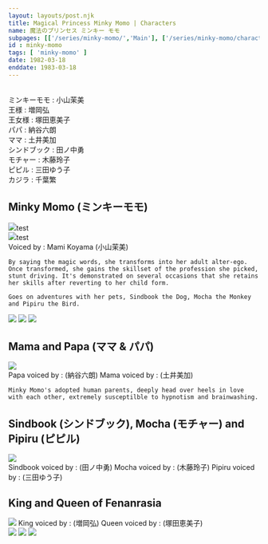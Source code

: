 ```yaml
---
layout: layouts/post.njk
title: Magical Princess Minky Momo | Characters
name: 魔法のプリンセス ミンキー モモ
subpages: [['/series/minky-momo/','Main'], ['/series/minky-momo/characters/','Characters'], ['/series/minky-momo/guide/','Episode Guide'], ['/series/minky-momo/gallery/', 'Gallery' ]]
id : minky-momo
tags: [ 'minky-momo' ]
date: 1982-03-18
enddate: 1983-03-18
---
```

<br>ミンキーモモ : 小山茉美
<br>王様 : 増岡弘
<br>王女様 : 塚田恵美子
<br>パパ : 納谷六朗
<br>ママ : 土井美加
<br>シンドブック : 田ノ中勇
<br>モチャー : 木藤玲子
<br>ピピル : 三田ゆう子
<br>カジラ : 千葉繁

<div class="page_region">
    <h2>Minky Momo (ミンキーモモ)</h2>
    <div class="inline_left"><img src="../media/momo-small.png">test</div>
    <div class="inline_right"><img src="../media/momo-big.png">test</div>
    Voiced by : Mami Koyama (小山茉美)

    By saying the magic words, she transforms into her adult alter-ego. Once transformed, she gains the skillset of the profession she picked, stunt driving. It's demonstrated on several occasions that she retains her skills after reverting to her child form. 

    Goes on adventures with her pets, Sindbook the Dog, Mocha the Monkey and Pipiru the Bird.
</div>
<div class="gallery"> 
    <img src="..\Media\Episode_01_snapshot_03.35.265.jpg">
    <img src="..\Media\Episode_01_snapshot_03.35.265.jpg">
    <img src="..\Media\Episode_01_snapshot_03.35.265.jpg">
</div>

<div class="page_region">
    <h2>Mama and Papa (ママ & パパ)</h2>
    <div class="inline_left"><img src="../media/mama-papa.png"></div>
    Papa voiced by : (納谷六朗)
    Mama voiced by : (土井美加)

    Minky Momo's adopted human parents, deeply head over heels in love with each other, extremely susceptilble to hypnotism and brainwashing.
</div>
<div class="gallery"></div>

<div class="page_region">
    <h2>Sindbook (シンドブック), Mocha (モチャー) and Pipiru (ピピル)</h2>
    <div class="inline_left"><img src="../media/pets.png"></div>
    Sindbook voiced by : (田ノ中勇)
    Mocha voiced by : (木藤玲子)
    Pipiru voiced by : (三田ゆう子)
</div>
<div class="gallery"></div>
<div class="page_region">
    <h2>King and Queen of Fenanrasia</h2>
    <img class="inline_left" src="../media/king_queen.png">
    King voiced by : (増岡弘)
    Queen voiced by : (塚田恵美子)
</div>
<div class="gallery">
    <img src="../media/Episode_04_snapshot_02.00.309.jpg">
    <img src="../media/Screenshot-Episode 46-T00.18.37.750-F33499.0002.jpg">
    <img src="../media/Screenshot-Episode 46-T00.18.39.685-F33557.0003.jpg">
</div>